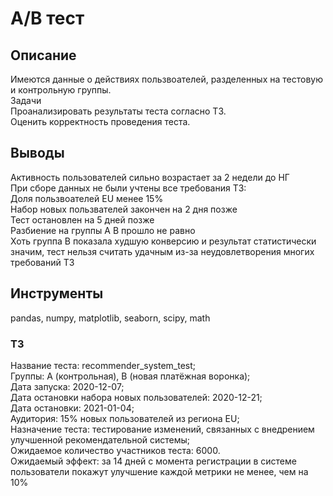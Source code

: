 #  A/B тест
 
## Описание  
Имеются данные о действиях пользвоателей, разделенных на тестовую и контрольную группы.  
Задачи  
Проанализировать результаты теста согласно ТЗ.  
Оценить корректность проведения теста.
## Выводы
Активность пользователей сильно возрастает за 2 недели до НГ  
При сборе данных не были учтены все требования ТЗ:  
Доля пользвоателей EU менее 15%  
Набор новых пользвателей закончен на 2 дня позже  
Тест остановлен на 5 дней позже  
Разбиение на группы А В прошло не равно  
Хоть группа В показала худшую конверсию и результат статистически значим, тест нельзя считать удачным из-за неудовлетворения многих требований ТЗ
## Инструменты
pandas, numpy, matplotlib, seaborn, scipy, math

### ТЗ
Название теста: recommender_system_test;  
Группы: А (контрольная), B (новая платёжная воронка);  
Дата запуска: 2020-12-07;  
Дата остановки набора новых пользователей: 2020-12-21;  
Дата остановки: 2021-01-04;  
Аудитория: 15% новых пользователей из региона EU;  
Назначение теста: тестирование изменений, связанных с внедрением улучшенной рекомендательной системы;  
Ожидаемое количество участников теста: 6000.  
Ожидаемый эффект: за 14 дней с момента регистрации в системе пользователи покажут улучшение каждой метрики не менее, чем на 10% 
